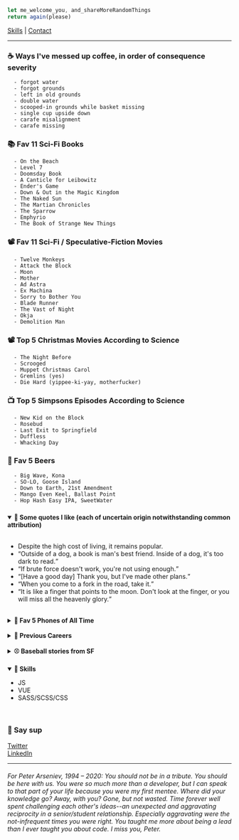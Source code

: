 ```javascript
let me_welcome_you, and_shareMoreRandomThings
return again(please)
```

[Skills](#skills) | [Contact](#contact)


<hr>


### ☕ Ways I've messed up coffee, in order of consequence severity
```
  - forgot water
  - forgot grounds
  - left in old grounds
  - double water
  - scooped-in grounds while basket missing
  - single cup upside down
  - carafe misalignment
  - carafe missing
```

### 📚 Fav 11 Sci-Fi Books
```
  - On the Beach
  - Level 7
  - Doomsday Book
  - A Canticle for Leibowitz
  - Ender's Game
  - Down & Out in the Magic Kingdom
  - The Naked Sun
  - The Martian Chronicles
  - The Sparrow
  - Emphyrio
  - The Book of Strange New Things
```

### 📽️ Fav 11 Sci-Fi / Speculative-Fiction Movies
```
  - Twelve Monkeys
  - Attack the Block
  - Moon
  - Mother
  - Ad Astra
  - Ex Machina
  - Sorry to Bother You
  - Blade Runner
  - The Vast of Night
  - Okja
  - Demolition Man
```

### 📽️ Top 5 Christmas Movies According to Science
```
  - The Night Before
  - Scrooged
  - Muppet Christmas Carol
  - Gremlins (yes)
  - Die Hard (yippee-ki-yay, motherfucker)
```

### 📺 Top 5 Simpsons Episodes According to Science
```
  - New Kid on the Block
  - Rosebud
  - Last Exit to Springfield
  - Duffless
  - Whacking Day
```


### 🍺 Fav 5 Beers
```
  - Big Wave, Kona
  - SO-LO, Goose Island
  - Down to Earth, 21st Amendment
  - Mango Even Keel, Ballast Point
  - Hop Hash Easy IPA, SweetWater
```


### 

<details id="" open>
	<summary><strong>💬 Some quotes I like (each of uncertain origin notwithstanding common attribution)</strong></summary>
	<span>
		<br>
<ul>
  <li>Despite the high cost of living, it remains popular.</li>
  <li><q>Outside of a dog, a book is man's best friend. Inside of a dog, it's too dark to read.</q></li>
  <li><q>If brute force doesn't work, you're not using enough.</q></li>
  <li><q>[Have a good day] Thank you, but I've made other plans.</q></li>
  <li><q>When you come to a fork in the road, take it.</q></li>
  <li><q>It is like a finger that points to the moon. Don't look at the finger, or you will miss all the heavenly glory.</q></li>
</ul>
	</span>
  
  </details>

  <br>
  
  
<details id="">
  <summary><strong>📱 Fav 5 Phones of All Time</strong></summary>
  <span><br><ul><li>Kyocera 6035</li>
  <li>Audiovox Thera</li>
  <li>Nokia n93i</li>
  <li>Siemens sx66</li>
  <li>Palm Pre</li>
    </ul>
  </span>
</details>

<br>

<details id="">
  <summary><strong>💼 Previous Careers</strong></summary>
  <span><br><ul><li>Baseball writer (Giants & A's)</li>
    <li>Newspaper publisher</li>
    <li>Spa reservations associate</li>
    </ul></span>
</details>
<br>
<details id="">
  <summary><strong>⚾  Baseball stories from SF</strong></summary>
  <span><br><ul>
  <li>David Ortiz stole my pen</li>
  <li>Roger Clemens yelled at me</li>
  <li>Greg Maddux gave me a great answer to a question at his 300th win press conference</li>
  <li>Barry Bonds politely declined to answer a question and later hit 660. Coincidence?</li>
  <li>Serendipitously saw the MLB debut of childhood teammate when he was announced as LA's reliever. I surprised him right back in the clubhouse!</li>
    </ul></span>
</details>
<br>
<span id="skills"></span>
<details id="" open>
  <summary><strong>🤹 Skills</strong></summary>
  <ul><li>JS</li>
    <li>VUE</li>
    <li>SASS/SCSS/CSS</li>
  </ul>
</details>

<br>

### 👋 Say sup
  <a id="contact" href="https://twitter.com/neanderthalian" target="_blank">Twitter</a>
  <br/>
  <a href="https://www.linkedin.com/in/jeremybatesdc/" target="_blank">LinkedIn</a>

---

###### For Peter Arseniev, 1994 – 2020: You should not be in a tribute. You should be here with us. You were so much more than a developer, but I can speak to that part of your life because you were my first mentee. Where did your knowledge go? Away, with you? Gone, but not wasted. Time forever well spent challenging each other's ideas--an unexpected and aggravating reciprocity in a senior/student relationship. Especially aggravating were the not-infrequent times you were right. You taught me more about being a lead than I ever taught you about code. I miss you, Peter.
